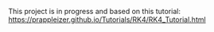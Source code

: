This project is in progress and based on this tutorial: https://prappleizer.github.io/Tutorials/RK4/RK4_Tutorial.html











